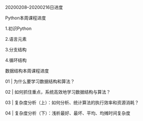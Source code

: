 20200208–20200216日进度

Python本周课程进度

1.初识Python

2.语言元素

3.分支结构

4.循环结构

数据结构本周课程进度

01 | 为什么要学习数据结构和算法？

02 | 如何抓住重点，系统高效地学习数据结构与算法？

03 | 复杂度分析（上）：如何分析、统计算法的执行效率和资源消耗？

04 | 复杂度分析（下）：浅析最好、最坏、平均、均摊时间复杂度
